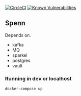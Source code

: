 [![CircleCI](https://circleci.com/gh/navikt/helse-spenn/tree/master.svg?style=svg)](https://circleci.com/gh/navikt/helse-spenn/tree/master)
[![Known Vulnerabilities](https://snyk.io/test/github/navikt/helse-spenn/badge.svg)](https://snyk.io/test/github/navikt/helse-spenn)

## Spenn 

Depends on: 
  * kafka
  * MQ
  * sparkel
  * postgres
  * vault


### Running in dev or localhost

```
docker-compose up 
```